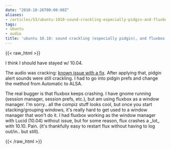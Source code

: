 ```yaml
---
date: "2010-10-26T00:00:00Z"
aliases:
- /articles/53/ubuntu-1010-sound-crackling-especially-pidgin-and-fluxbox-crashes
tags:
- ubuntu
- audio
title: 'ubuntu 10.10: sound crackling (especially pidgin), and fluxbox crashes'
---
```

{{< raw_html >}}
<p>I think I should have stayed w/ 10.04.
</p><p>
The audio was cracking: <a href="http://open-help.blogspot.com/2010/10/how-to-fix-crackling-sound-problem-in.html">known issue with a fix</a>. After applying that, pidgin alert sounds were still crackling. I had to go into pidgin prefs and change the method from Automatic to ALSA.
</p><p>
The real bugger is that fluxbox keeps crashing. I have gnome running (session manager, session prefs, etc.), but am using fluxbox as a window manager. I'm sorry.. all the compiz stuff looks cool, but once you start stacking/grouping windows, it's really hard to get used to a window manager that won't do it. I had fluxbox working as the window manager with Lucid (10.04) without issue, but for some reason, flux crashes a _lot_ with 10.10. Pain. (it's thankfully easy to restart flux without having to log out/in.. but still).
</p>
{{< /raw_html >}}
